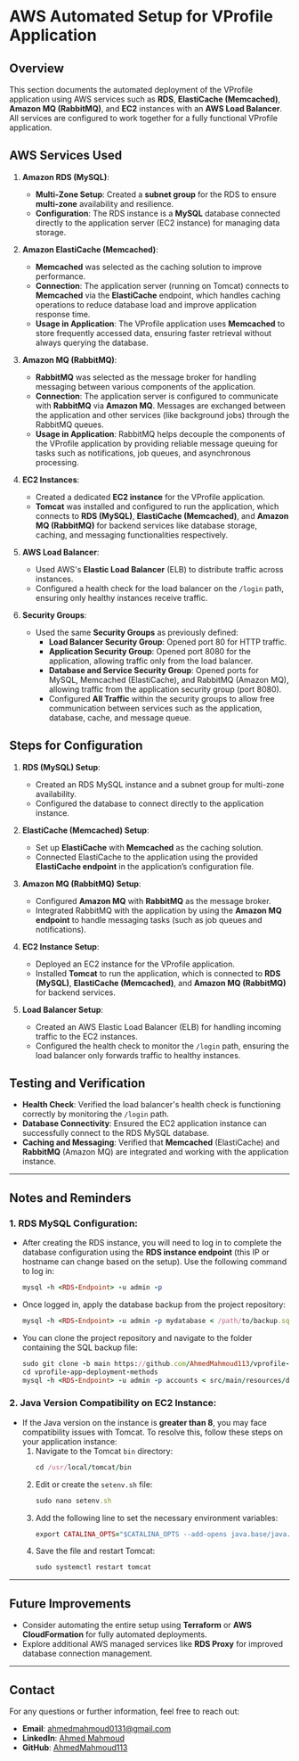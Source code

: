 # AWS Automated Setup for VProfile Application

## Overview
This section documents the automated deployment of the VProfile application using AWS services such as **RDS**, **ElastiCache (Memcached)**, **Amazon MQ (RabbitMQ)**, and **EC2** instances with an **AWS Load Balancer**. All services are configured to work together for a fully functional VProfile application.

## AWS Services Used

1. **Amazon RDS (MySQL)**:
   - **Multi-Zone Setup**: Created a **subnet group** for the RDS to ensure **multi-zone** availability and resilience.
   - **Configuration**: The RDS instance is a **MySQL** database connected directly to the application server (EC2 instance) for managing data storage.

2. **Amazon ElastiCache (Memcached)**:
   - **Memcached** was selected as the caching solution to improve performance.
   - **Connection**: The application server (running on Tomcat) connects to **Memcached** via the **ElastiCache** endpoint, which handles caching operations to reduce database load and improve application response time.
   - **Usage in Application**: The VProfile application uses **Memcached** to store frequently accessed data, ensuring faster retrieval without always querying the database.

3. **Amazon MQ (RabbitMQ)**:
   - **RabbitMQ** was selected as the message broker for handling messaging between various components of the application.
   - **Connection**: The application server is configured to communicate with **RabbitMQ** via **Amazon MQ**. Messages are exchanged between the application and other services (like background jobs) through the RabbitMQ queues.
   - **Usage in Application**: RabbitMQ helps decouple the components of the VProfile application by providing reliable message queuing for tasks such as notifications, job queues, and asynchronous processing.

4. **EC2 Instances**:
   - Created a dedicated **EC2 instance** for the VProfile application.
   - **Tomcat** was installed and configured to run the application, which connects to **RDS (MySQL)**, **ElastiCache (Memcached)**, and **Amazon MQ (RabbitMQ)** for backend services like database storage, caching, and messaging functionalities respectively.

5. **AWS Load Balancer**:
   - Used AWS's **Elastic Load Balancer** (ELB) to distribute traffic across instances.
   - Configured a health check for the load balancer on the `/login` path, ensuring only healthy instances receive traffic.

6. **Security Groups**:
   - Used the same **Security Groups** as previously defined:
     - **Load Balancer Security Group**: Opened port 80 for HTTP traffic.
     - **Application Security Group**: Opened port 8080 for the application, allowing traffic only from the load balancer.
     - **Database and Service Security Group**: Opened ports for MySQL, Memcached (ElastiCache), and RabbitMQ (Amazon MQ), allowing traffic from the application security group (port 8080).
     - Configured **All Traffic** within the security groups to allow free communication between services such as the application, database, cache, and message queue.

## Steps for Configuration

1. **RDS (MySQL) Setup**:
   - Created an RDS MySQL instance and a subnet group for multi-zone availability.
   - Configured the database to connect directly to the application instance.

2. **ElastiCache (Memcached) Setup**:
   - Set up **ElastiCache** with **Memcached** as the caching solution.
   - Connected ElastiCache to the application using the provided **ElastiCache endpoint** in the application’s configuration file.

3. **Amazon MQ (RabbitMQ) Setup**:
   - Configured **Amazon MQ** with **RabbitMQ** as the message broker.
   - Integrated RabbitMQ with the application by using the **Amazon MQ endpoint** to handle messaging tasks (such as job queues and notifications).

4. **EC2 Instance Setup**:
   - Deployed an EC2 instance for the VProfile application.
   - Installed **Tomcat** to run the application, which is connected to **RDS (MySQL)**, **ElastiCache (Memcached)**, and **Amazon MQ (RabbitMQ)** for backend services.

5. **Load Balancer Setup**:
   - Created an AWS Elastic Load Balancer (ELB) for handling incoming traffic to the EC2 instances.
   - Configured the health check to monitor the `/login` path, ensuring the load balancer only forwards traffic to healthy instances.

## Testing and Verification

- **Health Check**: Verified the load balancer's health check is functioning correctly by monitoring the `/login` path.
- **Database Connectivity**: Ensured the EC2 application instance can successfully connect to the RDS MySQL database.
- **Caching and Messaging**: Verified that **Memcached** (ElastiCache) and **RabbitMQ** (Amazon MQ) are integrated and working with the application instance.

---

## Notes and Reminders

### 1. RDS MySQL Configuration:
   - After creating the RDS instance, you will need to log in to complete the database configuration using the **RDS instance endpoint** (this IP or hostname can change based on the setup). Use the following command to log in:
     ```ruby
     mysql -h <RDS-Endpoint> -u admin -p
     ```
   - Once logged in, apply the database backup from the project repository:
     ```ruby
     mysql -h <RDS-Endpoint> -u admin -p mydatabase < /path/to/backup.sql
     ```
   - You can clone the project repository and navigate to the folder containing the SQL backup file:
     ```ruby
     sudo git clone -b main https://github.com/AhmedMahmoud113/vprofile-app-deployment-methods.git
     cd vprofile-app-deployment-methods
     mysql -h <RDS-Endpoint> -u admin -p accounts < src/main/resources/db_backup.sql
     ```

### 2. Java Version Compatibility on EC2 Instance:
   - If the Java version on the instance is **greater than 8**, you may face compatibility issues with Tomcat. To resolve this, follow these steps on your application instance:
     1. Navigate to the Tomcat `bin` directory:
        ```ruby
        cd /usr/local/tomcat/bin
        ```
     2. Edit or create the `setenv.sh` file:
        ```ruby
        sudo nano setenv.sh
        ```
     3. Add the following line to set the necessary environment variables:
        ```ruby
        export CATALINA_OPTS="$CATALINA_OPTS --add-opens java.base/java.lang.invoke=ALL-UNNAMED --add-opens java.base/java.lang=ALL-UNNAMED --add-opens java.base/java.util=ALL-UNNAMED"
        ```
     4. Save the file and restart Tomcat:
        ```ruby
        sudo systemctl restart tomcat
        ```

---

## Future Improvements

- Consider automating the entire setup using **Terraform** or **AWS CloudFormation** for fully automated deployments.
- Explore additional AWS managed services like **RDS Proxy** for improved database connection management.

---

## Contact

For any questions or further information, feel free to reach out:

- **Email**: [ahmedmahmoud0131@gmail.com](mailto:ahmedmahmoud0131@gmail.com)
- **LinkedIn**: [Ahmed Mahmoud](https://www.linkedin.com/in/ahmed-mahmoud-03b938238/)
- **GitHub**: [AhmedMahmoud113](https://github.com/AhmedMahmoud113)

